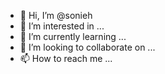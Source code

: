 - 👋 Hi, I’m @sonieh
- 👀 I’m interested in ...
- 🌱 I’m currently learning ...
- 💞️ I’m looking to collaborate on ...
- 📫 How to reach me ...

<!---
sonieh/sonieh is a ✨ special ✨ repository because its `README.md` (this file) appears on your GitHub profile.
You can click the Preview link to take a look at your changes.
--->
